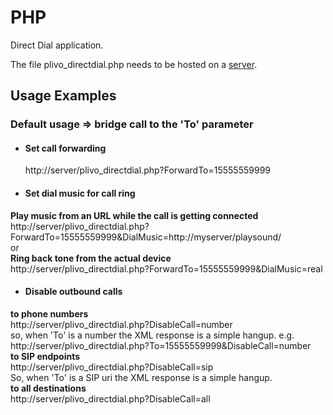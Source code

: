PHP
===

Direct Dial application.

The file plivo_directdial.php needs to be hosted on a [server](http://www.appfog.com/).

## Usage Examples
### Default usage => bridge call to the 'To' parameter
* #### Set call forwarding <br/>
  http://server/plivo_directdial.php?ForwardTo=15555559999<br/>

* #### Set dial music for call ring <br/>
**Play music from an URL while the call is getting connected**<br/>
  http://server/plivo_directdial.php?ForwardTo=15555559999&DialMusic=http://myserver/playsound/
  <br/>or<br/>
**Ring back tone from the actual device**<br/>
  http://server/plivo_directdial.php?ForwardTo=15555559999&DialMusic=real

* #### Disable outbound calls<br/>
**to phone numbers**<br/>
  http://server/plivo_directdial.php?DisableCall=number <br/>
  so, when 'To' is a number the XML response is a simple hangup. e.g. <br/>
  http://server/plivo_directdial.php?To=15555559999&DisableCall=number
<br/> 
**to SIP endpoints**<br/>
  http://server/plivo_directdial.php?DisableCall=sip <br/>
  So, when 'To' is a SIP uri the XML response is a simple hangup.
<br/> 
**to all destinations**<br/>
  http://server/plivo_directdial.php?DisableCall=all
